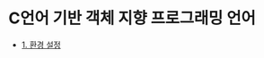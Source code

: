# C언어 기반 객체 지향 프로그래밍 언어

<p>

- [1. 환경 설정](https://github.com/DrMaemi/Study/tree/master/Tools/VS-Code)
</p>
